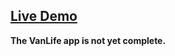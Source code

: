 ## [Live Demo](https://vanlife-sc-react-router.netlify.app/)

**The VanLife app is not yet complete.**
